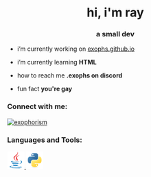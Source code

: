 <h1 align="center">hi, i'm ray</h1>
<h3 align="center">a small dev</h3>

- i’m currently working on [exophs.github.io](https://github.com/exophs/exophs.github.io)

- i’m currently learning **HTML**

- how to reach me **.exophs on discord**

- fun fact **you're gay**

<h3 align="left">Connect with me:</h3>
<p align="left">
<a href="https://instagram.com/exophorism" target="blank"><img align="center" src="https://raw.githubusercontent.com/rahuldkjain/github-profile-readme-generator/master/src/images/icons/Social/instagram.svg" alt="exophorism" height="30" width="40" /></a>
</p>

<h3 align="left">Languages and Tools:</h3>
<p align="left"> <a href="https://www.java.com" target="_blank" rel="noreferrer"> <img src="https://raw.githubusercontent.com/devicons/devicon/master/icons/java/java-original.svg" alt="java" width="40" height="40"/> </a> <a href="https://www.python.org" target="_blank" rel="noreferrer"> <img src="https://raw.githubusercontent.com/devicons/devicon/master/icons/python/python-original.svg" alt="python" width="40" height="40"/> </a> </p>
